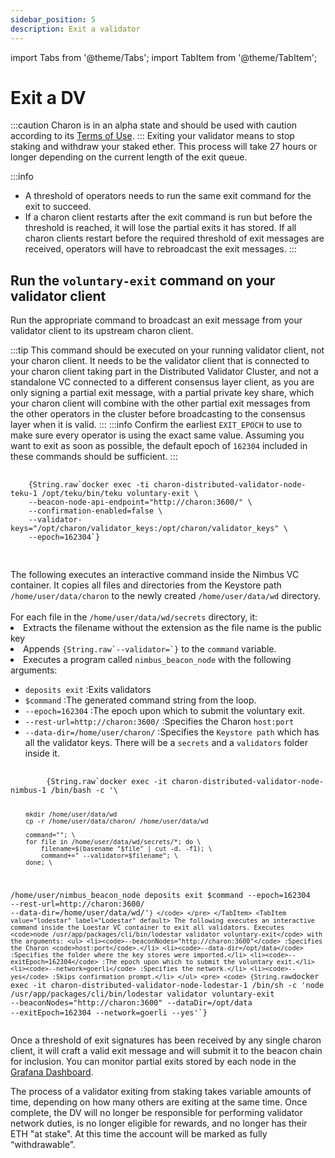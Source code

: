 ```yaml
---
sidebar_position: 5
description: Exit a validator
---
```


import Tabs from '@theme/Tabs';
import TabItem from '@theme/TabItem';

# Exit a DV

:::caution
Charon is in an alpha state and should be used with caution according to its [Terms of Use](https://obol.tech/terms.pdf).
:::
Exiting your validator means to stop staking and withdraw your staked ether. This process will take 27 hours or longer depending on the current length of the exit queue.

:::info

- A threshold of operators needs to run the same exit command for the exit to succeed.
- If a charon client restarts after the exit command is run but before the threshold is reached, it will lose the partial exits it has stored. If all charon clients restart before the required threshold of exit messages are received, operators will have to rebroadcast the exit messages.
:::

## Run the `voluntary-exit` command on your validator client

Run the appropriate command to broadcast an exit message from your validator client to its upstream charon client.

:::tip
This command should be executed on your running validator client, not your charon client. It needs to be the validator client that is connected to your charon client taking part in the Distributed Validator Cluster, and not a standalone VC connected to a different consensus layer client, as you are only signing a partial exit message, with a partial private key share, which your charon client will combine with the other partial exit messages from the other operators in the cluster before broadcasting to the consensus layer when it is valid.
:::
:::info
Confirm the earliest `EXIT_EPOCH` to use to make sure every operator is using the exact same value. Assuming you want to exit as soon as possible, the default epoch of `162304` included in these commands should be sufficient.
:::

<Tabs groupId="validator-clients">
  <TabItem value="teku" label="Teku" default>
    <pre>
      <code>
    {String.raw`docker exec -ti charon-distributed-validator-node-teku-1 /opt/teku/bin/teku voluntary-exit \
    --beacon-node-api-endpoint="http://charon:3600/" \
    --confirmation-enabled=false \
    --validator-keys="/opt/charon/validator_keys:/opt/charon/validator_keys" \
    --epoch=162304`}
      </code>
    </pre>
  </TabItem>
  <TabItem value="nimbus" label="Nimbus">
    The following executes an interactive command inside the Nimbus VC container. It copies all files and directories from the Keystore path <code>/home/user/data/charon</code> to the newly created <code>/home/user/data/wd</code> directory.
    <br/><br/>
    For each file in the <code>/home/user/data/wd/secrets</code> directory, it:
    <li>Extracts the filename without the extension as the file name is the public key</li>
    <li>Appends <code>{String.raw`--validator=<filename>`}</code> to the <code>command</code> variable.</li>
    <li>Executes a program called <code>nimbus_beacon_node</code> with the following arguments:</li>
    <ul>
      <li><code>deposits exit</code> :Exits validators</li>
      <li><code>$command</code> :The generated command string from the loop.</li>
      <li><code>--epoch=162304</code> :The epoch upon which to submit the voluntary exit.</li>
      <li><code>--rest-url=http://charon:3600/</code> :Specifies the Charon <code>host:port</code></li>
      <li><code>--data-dir=/home/user/charon/</code> :Specifies the <code>Keystore path</code> which has all the validator keys. There will be a <code>secrets</code> and a <code>validators</code> folder inside it.</li>
    </ul>
    <pre>
      <code>
        {String.raw`docker exec -it charon-distributed-validator-node-nimbus-1 /bin/bash -c '\
    
        mkdir /home/user/data/wd
        cp -r /home/user/data/charon/ /home/user/data/wd
    
        command=""; \
        for file in /home/user/data/wd/secrets/*; do \
            filename=$(basename "$file" | cut -d. -f1); \
            command+=" --validator=$filename"; \
        done; \
    
/home/user/nimbus_beacon_node deposits exit $command --epoch=162304 --rest-url=http://charon:3600/ --data-dir=/home/user/data/wd/'`}
      </code>
    </pre>
  </TabItem>
    <TabItem value="lodestar" label="Lodestar" default>
    The following executes an interactive command inside the Loestar VC container to exit all validators. Executes 
    <code>node /usr/app/packages/cli/bin/lodestar validator voluntary-exit</code> with the arguments:
    <ul>
      <li><code>--beaconNodes="http://charon:3600"</code> :Specifies the Charon <code>host:port</code>.</li>
      <li><code>--data-dir=/opt/data</code> :Specifies the folder where the key stores were imported.</li>
      <li><code>--exitEpoch=162304</code> :The epoch upon which to submit the voluntary exit.</li>
      <li><code>--network=goerli</code> :Specifies the network.</li>
      <li><code>--yes</code> :Skips confirmation prompt.</li>
    </ul>
    <pre>
      <code>
    {String.raw`docker exec -it charon-distributed-validator-node-lodestar-1 /bin/sh -c 'node /usr/app/packages/cli/bin/lodestar validator voluntary-exit --beaconNodes="http://charon:3600" --dataDir=/opt/data --exitEpoch=162304 --network=goerli --yes'`}
      </code>
    </pre>
  </TabItem>
</Tabs>

Once a threshold of exit signatures has been received by any single charon client, it will craft a valid exit message and will submit it to the beacon chain for inclusion. You can monitor partial exits stored by each node in the [Grafana Dashboard](https://github.com/ObolNetwork/charon-distributed-validator-node).

The process of a validator exiting from staking takes variable amounts of time, depending on how many others are exiting at the same time. Once complete, the DV will no longer be responsible for performing validator network duties, is no longer eligible for rewards, and no longer has their ETH "at stake". At this time the account will be marked as fully “withdrawable”.

